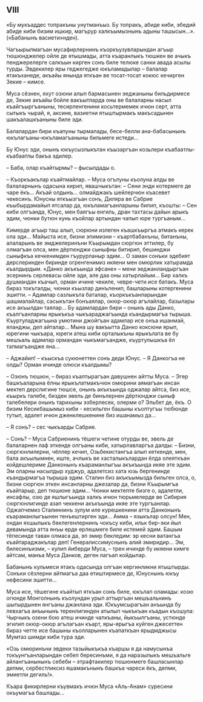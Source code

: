 ## VIII

«Бу мукъаддес топракъны унутманъыз.
Бу топракъ, абиде киби, эбедий абиде киби бизим ишкир, магърур халкъымызнынъ адыны ташысын…».  
(«Бабанынъ васиети»нден).

Чагъырылмагъан мусафирлернинъ къоркъузувларындан агъыр тюшюнджелер ойле де ятышмады, атта къаранлыкъ тюшкен ве ачыкъ пенджерелерге салкъын кирген сонъ биле телюке санки авада асылы турды.
Эвдекилер яры геджегедже юкъламадылар – балалар ятакъханеде, акъайы янында яткъан ве тосат-тосат кокюс кечирген Зекие – кимсе.

Муса сёзнен, яхут озюни алып бармасынен эеджаныны бильдирмесе де, Зекие акъайы бойле вакъытларда оны ве балаларны насыл къайгъыргъаныны, тесирленгенини косьтермемек ичюн серт, атта сытыкъ чырай, я, аксине, вазиетни ятыштырмакъ макъсадынен шакъалашкъаныны биле эди.

Балалардан бири къапуны тырмалады, бесе-белли ана-бабасынынъ юкълагъаны-юкъламагъаныны бильмеге истеди…

Бу Юнус эди, онынъ юкъусызлыкътан къызаргъан козьлери къабаатлы-къабаатлы бакъа эдилер.

– Баба, олар къайтырмы? – фысылдады о.

– Къоркъакълар къайтмайлар.
– Муса огълуны къолуна алды ве балаларнынъ одасына кирип, явашчыкътан:
– Сени энди котермеге де чаре ёкъ…
Акъай олдынъ… олмайджакъ шейлерчюн къасевет чекесинъ.
Юнусны яткъызгъан сонъ, Диляра ве Сабрие къыбырдамайып ятсалар да, юкъламагъанларыны билип, къошты:
– Сен киби олгъанда, Юнус, мен баягъы енгиль, дран тахтасы дайын арыкъ эдим, чюнки бутюн кунь къойлар артындан чапып юре тургъаным…

Кимерде агъыр таш алып, сюрюни излеген къашкъыргъа атмакъ керек ола эди…
Майыста исе, бизни эпимизни – къартбабанъны, битанъны, алаларынъ ве эмджелеринъни Къырымдан сюргюн эттилер, бу олмагъан олса, мен дёртюнджи сыныфны битирип, бешинджи сыныфкъа кечкенимден гъурурланыр эдим…
О заман сонъки эдебият дерслеринден биринде огренгенимиз икяени мен омюрлик хатырамда къалдырдым.
«Данко акъкъында эфсане» – мени эеджанландыргъан эсернинъ серлевасы ойле эди, але даа оны хатырлайым…
Бир халкъ душмандан къачып, орман ичине чекиле, чевре-чети исе батакъ.
Муса бираз токъталды, чюнки къызлар динъленип, башларыны котергенини эшитти.
– Адамлар сазлыкъта баталар, къоркъкъанларындан шашмалайлар, сасыкътан бонъаялар, окюр-окюр агълайлар, базылары исе акъылдан таялар… 
Бу адамлардан бири – онынъ ады Данко, къалгъанларны ярыкъкъа чыкъараджагъында къандырмагъа тырыша.
Къуртуладжагъына умютини джойгъан адамлар исе онъа ишанмай, яланджы, деп айталар...
Мына шу вакъытта Данко коксюни ярып, юрегини чыкъара, юреги атеш киби орталыкъны ярыкълата ве бу мешъаль адамлар ормандан чыкъмагъандже, къуртулышкъа ёл тапмагъандже яна…

– Аджайип! – къыскъа сукюнеттен сонъ деди Юнус.
– Я Данкогъа не олды?
Орман ичинде олюси къалдымы?

– Озюнъ тюшюн, – бираз къалтырагъан давушнен айтты Муса.
– Эгер башкъаларына ёлны ярыкълатмакъчюн омюрини аямагъан инсан мектеп дерслигине тюшсе, онынъ акъкъында оджалар айтса, биз исе, къыркъ талебе, бизден эвель де бинълернен дёртюнджи сыныф талебелери онынъ тарихыны эзберлесек, олерми о?
Эльбет де, ёкъ.
О бизим Кесикбашымыз киби - кесильген башыны къолтугъы тюбюнде тутып, адалет ичюн дженклешкенине биз ишанамыз да…

– Я сонъ? – сес чыкъарды Сабрие.

– Сонъ? – Муса Сабриенинъ тёшеги четине отурды ве, эвель де балаларнен лаф эткенде олгъаны киби, хатырлавларгъа далды:
– Бизни, сюргюнлилерни, чёллер кечип, Озьбекистангъа алып кеткенде, мен, бала акъылымнен, иште, ачлыкъ ве хасталыкълардан ёлда олеяткъан койдешлериме Данконынъ къараманлыгъы акъкъында икяе эте эдим.
Эм оларны насылдыр худжур, адалетсиз хата юзь бергенинде къандырмагъа тырыша эдим.
Сталин биз акъкъымызда бильген олса, о, бизни сюргюн эткен инсанларны джезалар да, бизни Къырымгъа къайтарыр, деп тюшюне эдим…
Чюнки мектепте бизге о, адалетли, инсафлы, озю де яшлыгъында халкъ ичюн тюрьмелерде ве Сибирия сюргюнлигинде азап чеккени акъкъында икяе эте тургъанлар.
Оджапчемиз Сталиннинъ зулум иле курешкенини атта Данконынъ къараманлыгъынен тенъештирген эди… 
Амма – языкълар олсун!
Мен, ондан яхшылыкъ беклегенлернинъ чокъсу киби, ильк бир-эки йыл девамында атта янъы ерде ерлешмеге биле истемей эдим.
Башым тёпесинде таван олмаса да, эп эмир бекледим: эр кесни ватангъа къайтараджакълар деп!
Генералиссимуснынъ алий эмиридир…
Эм, билесинъизми, – кулип йиберди Муса, – трен ичинде бу икяени кимге айтсам, манъа Муса Данков, деген лагъап койдылар.

Бабанынъ кульмеси ятакъ одасында олгъан кергинликни ятыштырды.
Сонъки сёзлерни айтмагъа даа етиштирмесе де, Юнуснынъ юкъу нефесини эшитти…

Муса исе, тёшегине къайтып яткъан сонъ биле, юкълап оламады: козю огюнде Монголнынъ къолундан урып аттыргъан мешъальнинъ шытырдынен янгъаны джанлана эди.
Юкъумсырагъан анъында бу левхагъа анъынынъ теренлигинден атылып чыкъкъан къадын къошула: Чырчыкъ озени бою атеш ичинде чапкъаны, йыкъылгъаны, устюнде эгилип окюр-окюр агълагъан къарт, яры-ярыгъа куйген джесеттен бираз четте исе башыны къолларынен къапаткъан ярыдмджысы Мумтаз шимди киби тура эди.

«Озь омюринъни эвдеки тазыйыкъкъа къаршы я да намусынъа токъунгъанларындан себеп бересинъми, я да наразылыкъ мешъальге айлангъанынынъ себеби – этрафтакилер тюшюнмеге башласынлар депми, сербестликсиз яшамакънынъ башкъа чареси ёкъ, депми, эмиетли дегиль!».

Къара фикирлерни къувмакъ ичюн Муса «Аль-Анам» суресини окъумагъа башлады…
